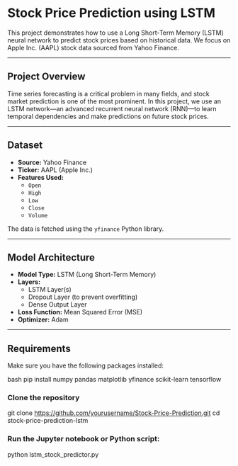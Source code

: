 # Stock Price Prediction using LSTM 

This project demonstrates how to use a Long Short-Term Memory (LSTM) neural network to predict stock prices based on historical data. We focus on Apple Inc. (AAPL) stock data sourced from Yahoo Finance.

---

##  Project Overview

Time series forecasting is a critical problem in many fields, and stock market prediction is one of the most prominent. In this project, we use an LSTM network—an advanced recurrent neural network (RNN)—to learn temporal dependencies and make predictions on future stock prices.

---

##  Dataset

- **Source:** Yahoo Finance  
- **Ticker:** AAPL (Apple Inc.)
- **Features Used:** 
  - `Open`
  - `High`
  - `Low`
  - `Close`
  - `Volume`

The data is fetched using the `yfinance` Python library.

---

## Model Architecture

- **Model Type:** LSTM (Long Short-Term Memory)
- **Layers:**
  - LSTM Layer(s)
  - Dropout Layer (to prevent overfitting)
  - Dense Output Layer
- **Loss Function:** Mean Squared Error (MSE)
- **Optimizer:** Adam

---

##  Requirements

Make sure you have the following packages installed:

bash
pip install numpy pandas matplotlib yfinance scikit-learn tensorflow

### Clone the repository
git clone https://github.com/yourusername/Stock-Price-Prediction.git
cd stock-price-prediction-lstm

### Run the Jupyter notebook or Python script:
python lstm_stock_predictor.py
